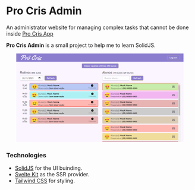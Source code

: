 # Pro Cris Admin

An administrator website for managing complex tasks that cannot be done inside [Pro Cris App](https://github.com/irwinarruda/pro-cris-app-v2)

**Pro Cris Admin** is a small project to help me to learn SolidJS.

<p align="center">
    <img width="450px" src="./assets/app_pages.png" />
</p>

### Technologies

- [SolidJS](https://svelte.dev/) for the UI buinding.
- [Svelte Kit](https://kit.svelte.dev/) as the SSR provider.
- [Tailwind CSS](https://tailwindcss.com/) for styling.
